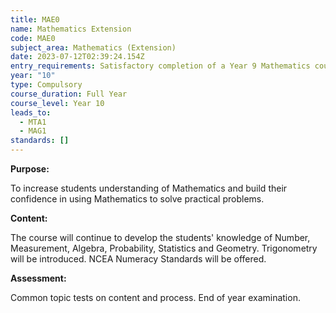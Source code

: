 ```yaml
---
title: MAE0
name: Mathematics Extension
code: MAE0
subject_area: Mathematics (Extension)
date: 2023-07-12T02:39:24.154Z
entry_requirements: Satisfactory completion of a Year 9 Mathematics course
year: "10"
type: Compulsory
course_duration: Full Year
course_level: Year 10
leads_to:
  - MTA1
  - MAG1
standards: []
---
```

**Purpose:**

To increase students understanding of Mathematics and build their confidence in using Mathematics to solve practical problems.

**Content:**

The course will continue to develop the students' knowledge of Number, Measurement, Algebra, Probability, Statistics and Geometry. Trigonometry will be introduced. NCEA Numeracy Standards will be offered.

**Assessment:**

Common topic tests on content and process. End of year examination.
